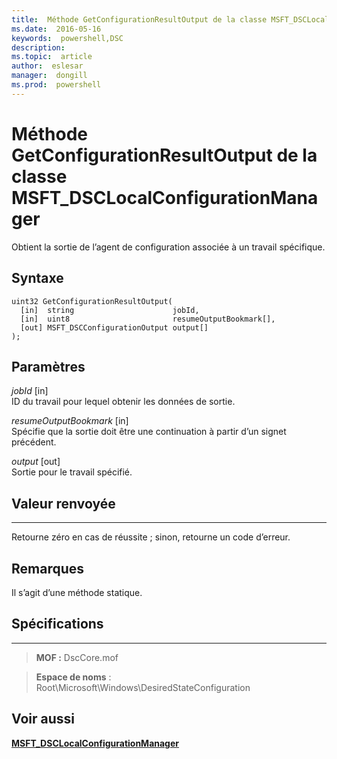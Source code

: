 ```yaml
---
title:  Méthode GetConfigurationResultOutput de la classe MSFT_DSCLocalConfigurationManager
ms.date:  2016-05-16
keywords:  powershell,DSC
description:  
ms.topic:  article
author:  eslesar
manager:  dongill
ms.prod:  powershell
---
```


# Méthode GetConfigurationResultOutput de la classe MSFT_DSCLocalConfigurationManager

Obtient la sortie de l’agent de configuration associée à un travail spécifique.

Syntaxe
------

```mof
uint32 GetConfigurationResultOutput(
  [in]  string                      jobId,
  [in]  uint8                       resumeOutputBookmark[],
  [out] MSFT_DSCConfigurationOutput output[]
);
```

Paramètres
----------

*jobId* \[in\]  
ID du travail pour lequel obtenir les données de sortie.

*resumeOutputBookmark* \[in\]  
Spécifie que la sortie doit être une continuation à partir d’un signet précédent.

*output* \[out\]  
Sortie pour le travail spécifié.

## Valeur renvoyée
------------

Retourne zéro en cas de réussite ; sinon, retourne un code d’erreur.

## Remarques

Il s’agit d’une méthode statique.

## Spécifications
------------
>**MOF :** DscCore.mof

>**Espace de noms** : Root\Microsoft\Windows\DesiredStateConfiguration


## Voir aussi


[**MSFT_DSCLocalConfigurationManager**](msft-dsclocalconfigurationmanager.md)

 

 





<!--HONumber=May16_HO3-->


